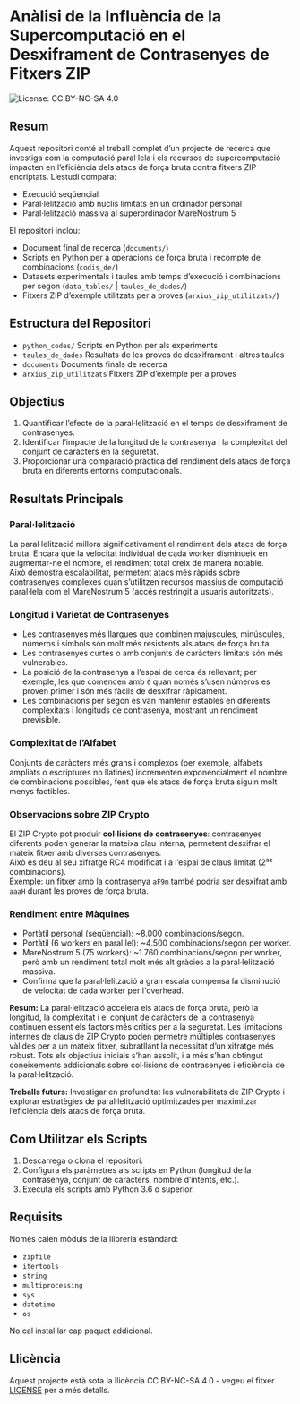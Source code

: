# Anàlisi de la Influència de la Supercomputació en el Desxiframent de Contrasenyes de Fitxers ZIP

![License: CC BY-NC-SA 4.0](https://img.shields.io/badge/License-CC%20BY--NC--SA%204.0-lightgrey.svg)

## Resum
Aquest repositori conté el treball complet d’un projecte de recerca que investiga com la computació paral·lela i els recursos de supercomputació impacten en l’eficiència dels atacs de força bruta contra fitxers ZIP encriptats. L’estudi compara:

- Execució seqüencial
- Paral·lelització amb nuclis limitats en un ordinador personal
- Paral·lelització massiva al superordinador MareNostrum 5

El repositori inclou:

- Document final de recerca (`documents/`)
- Scripts en Python per a operacions de força bruta i recompte de combinacions (`codis_de/`)
- Datasets experimentals i taules amb temps d’execució i combinacions per segon (`data_tables/` | `taules_de_dades/`)
- Fitxers ZIP d’exemple utilitzats per a proves (`arxius_zip_utilitzats/`)

## Estructura del Repositori

- `python_codes/` Scripts en Python per als experiments
- `taules_de_dades` Resultats de les proves de desxiframent i altres taules
- `documents` Documents finals de recerca
- `arxius_zip_utilitzats` Fitxers ZIP d’exemple per a proves

## Objectius

1. Quantificar l’efecte de la paral·lelització en el temps de desxiframent de contrasenyes.  
2. Identificar l’impacte de la longitud de la contrasenya i la complexitat del conjunt de caràcters en la seguretat.  
3. Proporcionar una comparació pràctica del rendiment dels atacs de força bruta en diferents entorns computacionals.  

## Resultats Principals

### Paral·lelització
La paral·lelització millora significativament el rendiment dels atacs de força bruta. Encara que la velocitat individual de cada worker disminueix en augmentar-ne el nombre, el rendiment total creix de manera notable.  
Això demostra escalabilitat, permetent atacs més ràpids sobre contrasenyes complexes quan s’utilitzen recursos massius de computació paral·lela com el MareNostrum 5 (accés restringit a usuaris autoritzats).

### Longitud i Varietat de Contrasenyes
- Les contrasenyes més llargues que combinen majúscules, minúscules, números i símbols són molt més resistents als atacs de força bruta.  
- Les contrasenyes curtes o amb conjunts de caràcters limitats són més vulnerables.  
- La posició de la contrasenya a l’espai de cerca és rellevant; per exemple, les que comencen amb `0` quan només s’usen números es proven primer i són més fàcils de desxifrar ràpidament.  
- Les combinacions per segon es van mantenir estables en diferents complexitats i longituds de contrasenya, mostrant un rendiment previsible.  

### Complexitat de l’Alfabet
Conjunts de caràcters més grans i complexos (per exemple, alfabets ampliats o escriptures no llatines) incrementen exponencialment el nombre de combinacions possibles, fent que els atacs de força bruta siguin molt menys factibles.

### Observacions sobre ZIP Crypto
El ZIP Crypto pot produir **col·lisions de contrasenyes**: contrasenyes diferents poden generar la mateixa clau interna, permetent desxifrar el mateix fitxer amb diverses contrasenyes.  
Això es deu al seu xifratge RC4 modificat i a l’espai de claus limitat (2³² combinacions).  
Exemple: un fitxer amb la contrasenya `aF9m` també podria ser desxifrat amb `aaaH` durant les proves de força bruta.  

### Rendiment entre Màquines
- Portàtil personal (seqüencial): ~8.000 combinacions/segon.  
- Portàtil (6 workers en paral·lel): ~4.500 combinacions/segon per worker.  
- MareNostrum 5 (75 workers): ~1.760 combinacions/segon per worker, però amb un rendiment total molt més alt gràcies a la paral·lelització massiva.  
- Confirma que la paral·lelització a gran escala compensa la disminució de velocitat de cada worker per l'overhead.  

**Resum:** La paral·lelització accelera els atacs de força bruta, però la longitud, la complexitat i el conjunt de caràcters de la contrasenya continuen essent els factors més crítics per a la seguretat. Les limitacions internes de claus de ZIP Crypto poden permetre múltiples contrasenyes vàlides per a un mateix fitxer, subratllant la necessitat d’un xifratge més robust. Tots els objectius inicials s’han assolit, i a més s’han obtingut coneixements addicionals sobre col·lisions de contrasenyes i eficiència de la paral·lelització.  

**Treballs futurs:** Investigar en profunditat les vulnerabilitats de ZIP Crypto i explorar estratègies de paral·lelització optimitzades per maximitzar l’eficiència dels atacs de força bruta.  

## Com Utilitzar els Scripts

1. Descarrega o clona el repositori.  
2. Configura els paràmetres als scripts en Python (longitud de la contrasenya, conjunt de caràcters, nombre d’intents, etc.).  
3. Executa els scripts amb Python 3.6 o superior.  

## Requisits

Només calen mòduls de la llibreria estàndard:

- `zipfile`  
- `itertools`  
- `string`  
- `multiprocessing`  
- `sys`  
- `datetime`  
- `os`  

No cal instal·lar cap paquet addicional.  

## Llicència

Aquest projecte està sota la llicència CC BY-NC-SA 4.0 - vegeu el fitxer [LICENSE](LICENSE) per a més detalls.
